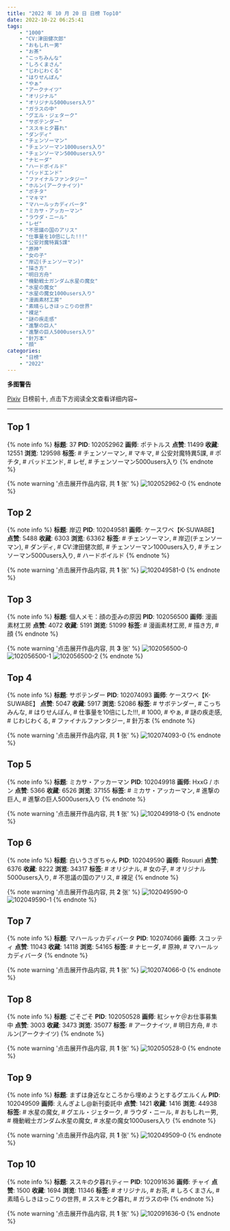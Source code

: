 ```yaml
---
title: "2022 年 10 月 20 日 日榜 Top10"
date: 2022-10-22 06:25:41
tags:
    - "1000"
    - "CV:津田健次郎"
    - "おもしれー男"
    - "お茶"
    - "こっちみんな"
    - "しろくまさん"
    - "じわじわくる"
    - "はりせんぼん"
    - "やぁ"
    - "アークナイツ"
    - "オリジナル"
    - "オリジナル5000users入り"
    - "ガラスの中"
    - "グエル・ジェターク"
    - "サボテンダー"
    - "ススキと夕暮れ"
    - "ダンディ"
    - "チェンソーマン"
    - "チェンソーマン1000users入り"
    - "チェンソーマン5000users入り"
    - "ナヒーダ"
    - "ハードボイルド"
    - "バッドエンド"
    - "ファイナルファンタジー"
    - "ホルン(アークナイツ)"
    - "ポチタ"
    - "マキマ"
    - "マハールッカディバータ"
    - "ミカサ・アッカーマン"
    - "ラウダ・ニール"
    - "レゼ"
    - "不思議の国のアリス"
    - "仕事量を10倍にした!!!"
    - "公安対魔特異5課"
    - "原神"
    - "女の子"
    - "岸辺(チェンソーマン)"
    - "描き方"
    - "明日方舟"
    - "機動戦士ガンダム水星の魔女"
    - "水星の魔女"
    - "水星の魔女1000users入り"
    - "漫画素材工房"
    - "素晴らしきほっこりの世界"
    - "裸足"
    - "謎の疾走感"
    - "進撃の巨人"
    - "進撃の巨人5000users入り"
    - "針万本"
    - "顔"
categories:
    - "日榜"
    - "2022"
---
```


<i class="fa fa-triangle-exclamation"></i>**多图警告**<i class="fa fa-triangle-exclamation"></i>

[Pixiv](https://www.pixiv.net/) 日榜前十, 点击下方阅读全文查看详细内容~

<!-- more -->

---

## Top 1

{% note info %}
**标题**: 37
**PID**: 102052962 **画师**: ポテトルス
**点赞**: 11499 **收藏**: 12551 **浏览**: 129598
**标签**: # チェンソーマン, # マキマ, # 公安対魔特異5課, # ポチタ, # バッドエンド, # レゼ, # チェンソーマン5000users入り
{% endnote %}

{% note warning '点击展开作品内容, 共 **1** 张' %}
![102052962-0](https://i.pixiv.re/img-original/img/2022/10/19/02/10/51/102052962_p0.jpg)
{% endnote %}

## Top 2

{% note info %}
**标题**: 岸辺
**PID**: 102049581 **画师**: ケースワベ【K-SUWABE】
**点赞**: 5488 **收藏**: 6303 **浏览**: 63362
**标签**: # チェンソーマン, # 岸辺(チェンソーマン), # ダンディ, # CV:津田健次郎, # チェンソーマン1000users入り, # チェンソーマン5000users入り, # ハードボイルド
{% endnote %}

{% note warning '点击展开作品内容, 共 **1** 张' %}
![102049581-0](https://i.pixiv.re/img-original/img/2022/10/19/00/00/15/102049581_p0.jpg)
{% endnote %}

## Top 3

{% note info %}
**标题**: 個人メモ：顔の歪みの原因
**PID**: 102056500 **画师**: 漫画素材工房
**点赞**: 4072 **收藏**: 5191 **浏览**: 51099
**标签**: # 漫画素材工房, # 描き方, # 顔
{% endnote %}

{% note warning '点击展开作品内容, 共 **3** 张' %}
![102056500-0](https://i.pixiv.re/img-original/img/2022/10/19/08/00/02/102056500_p0.jpg)
![102056500-1](https://i.pixiv.re/img-original/img/2022/10/19/08/00/02/102056500_p1.jpg)
![102056500-2](https://i.pixiv.re/img-original/img/2022/10/19/08/00/02/102056500_p2.jpg)
{% endnote %}

## Top 4

{% note info %}
**标题**: サボテンダー
**PID**: 102074093 **画师**: ケースワベ【K-SUWABE】
**点赞**: 5047 **收藏**: 5917 **浏览**: 52086
**标签**: # サボテンダー, # こっちみんな, # はりせんぼん, # 仕事量を10倍にした!!!, # 1000, # やぁ, # 謎の疾走感, # じわじわくる, # ファイナルファンタジー, # 針万本
{% endnote %}

{% note warning '点击展开作品内容, 共 **1** 张' %}
![102074093-0](https://i.pixiv.re/img-original/img/2022/10/20/00/00/10/102074093_p0.jpg)
{% endnote %}

## Top 5

{% note info %}
**标题**: ミカサ・アッカーマン
**PID**: 102049918 **画师**: HxxG / ホン
**点赞**: 5366 **收藏**: 6526 **浏览**: 37155
**标签**: # ミカサ・アッカーマン, # 進撃の巨人, # 進撃の巨人5000users入り
{% endnote %}

{% note warning '点击展开作品内容, 共 **1** 张' %}
![102049918-0](https://i.pixiv.re/img-original/img/2022/10/19/00/07/02/102049918_p0.png)
{% endnote %}

## Top 6

{% note info %}
**标题**: 白いうさぎちゃん
**PID**: 102049590 **画师**: Rosuuri
**点赞**: 6376 **收藏**: 8222 **浏览**: 34317
**标签**: # オリジナル, # 女の子, # オリジナル5000users入り, # 不思議の国のアリス, # 裸足
{% endnote %}

{% note warning '点击展开作品内容, 共 **2** 张' %}
![102049590-0](https://i.pixiv.re/img-original/img/2022/10/19/00/00/16/102049590_p0.jpg)
![102049590-1](https://i.pixiv.re/img-original/img/2022/10/19/00/00/16/102049590_p1.jpg)
{% endnote %}

## Top 7

{% note info %}
**标题**: マハールッカディバータ
**PID**: 102074066 **画师**: スコッティ
**点赞**: 11043 **收藏**: 14118 **浏览**: 54165
**标签**: # ナヒーダ, # 原神, # マハールッカディバータ
{% endnote %}

{% note warning '点击展开作品内容, 共 **1** 张' %}
![102074066-0](https://i.pixiv.re/img-original/img/2022/10/20/00/00/07/102074066_p0.jpg)
{% endnote %}

## Top 8

{% note info %}
**标题**: ごそごそ
**PID**: 102050528 **画师**: 紅シャケ＠お仕事募集中
**点赞**: 3003 **收藏**: 3473 **浏览**: 35077
**标签**: # アークナイツ, # 明日方舟, # ホルン(アークナイツ)
{% endnote %}

{% note warning '点击展开作品内容, 共 **1** 张' %}
![102050528-0](https://i.pixiv.re/img-original/img/2022/10/19/00/24/36/102050528_p0.jpg)
{% endnote %}

## Top 9

{% note info %}
**标题**: まずは身近なところから埋めようとするグエルくん
**PID**: 102049509 **画师**: えんぎよし@新刊委託中
**点赞**: 1421 **收藏**: 1416 **浏览**: 44938
**标签**: # 水星の魔女, # グエル・ジェターク, # ラウダ・ニール, # おもしれー男, # 機動戦士ガンダム水星の魔女, # 水星の魔女1000users入り
{% endnote %}

{% note warning '点击展开作品内容, 共 **1** 张' %}
![102049509-0](https://i.pixiv.re/img-original/img/2022/10/19/00/00/07/102049509_p0.png)
{% endnote %}

## Top 10

{% note info %}
**标题**: ススキの夕暮れティー
**PID**: 102091636 **画师**: チャイ
**点赞**: 1500 **收藏**: 1694 **浏览**: 11346
**标签**: # オリジナル, # お茶, # しろくまさん, # 素晴らしきほっこりの世界, # ススキと夕暮れ, # ガラスの中
{% endnote %}

{% note warning '点击展开作品内容, 共 **1** 张' %}
![102091636-0](https://i.pixiv.re/img-original/img/2022/10/20/20/30/01/102091636_p0.png)
{% endnote %}
